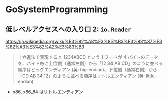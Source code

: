 # GoSystemProgramming

## 低レベルアクセスへの入り口 2: `io.Reader`

https://ja.wikipedia.org/wiki/%E3%82%A8%E3%83%B3%E3%83%87%E3%82%A3%E3%82%A2%E3%83%B3

> 十六進法で表現すると 1234ABCD という 1 ワードが 4 バイトのデータを、バイト毎に上位側（通常左側）から「12 34 AB CD」のように並べる順序はビッグエンディアン (英: big-endian)、下位側（通常右側）から「CD AB 34 12」のように並べる順序はリトルエンディアン (英: little-endian)

- x86, x86_64 はリトルエンディアン

###
